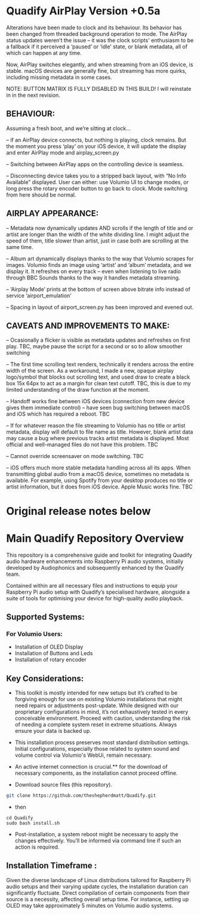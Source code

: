 # Quadify AirPlay Version +0.5a

Alterations have been made to clock and its behaviour. Its behavior has been changed from threaded background operation to mode. The AirPlay status updates weren’t the issue – it was the clock scripts' enthusiasm to be a fallback if it perceived a ‘paused’ or ‘idle’ state, or blank metadata, all of which can happen at any time.

Now, AirPlay switches elegantly, and when streaming from an iOS device, is stable. macOS devices are generally fine, but streaming has more quirks, including missing metadata in some cases.

NOTE: BUTTON MATRIX IS FULLY DISABLED IN THIS BUILD! I will reinstate in in the next revision.


## BEHAVIOUR: 

Assuming a fresh boot, and we’re sitting at clock…

– if an AirPlay device connects, but nothing is playing, clock remains. But the moment you press ‘play’ on your iOS device, it will update the display and enter AirPlay mode and airplay_screen.py

– Switching between AirPlay apps on the controlling device is seamless.  

– Disconnecting device takes you to a stripped back layout, with “No Info Available” displayed. User can either: use Volumio UI to change modes, or long press the rotary encoder button to go back to clock. Mode switching from here should be normal.

## AIRPLAY APPEARANCE: 

– Metadata now dynamically updates AND scrolls if the length of title and or artist are longer than the width of the white dividing line. I might adjust the speed of them, title slower than artist, just in case both are scrolling at the same time.

– Album art dynamically displays thanks to the way that Volumio scrapes for images. Volumio finds an image using ‘artist’ and ‘album’ metadata, and we display it. It refreshes on every track – even when listening to live radio through BBC Sounds thanks to the way it handles metadata streaming. 

– ‘Airplay Mode’ prints at the bottom of screen above bitrate info instead of service ‘airport_emulation’

– Spacing in layout of airport_screen.py has been improved and evened out. 

## CAVEATS AND IMPROVEMENTS TO MAKE:

– Ocasionally a flicker is visible as metadata updates and refreshes on first play. TBC, maybe pause the script for a second or so to allow smoother switching

– The first time scrolling text renders, technically it renders across the entire width of the screen. As a workaround, I made a new, opaque airplay logo/symbol that blocks out scrolling text, and used draw to create a black box 15x 64px to act as a margin for clean text cutoff. TBC, this is due to my limited understanding of the draw function at the moment.

– Handoff works fine between iOS devices (connection from new device gives them immediate control) – have seen bug switching between macOS and iOS which has required a reboot. TBC

– If for whatever reason the file streaming to Volumio has no title or artist metadata, display will default to file name as title. However, blank artist data may cause a bug where previous tracks artist metadata is displayed. Most official and well-managed files do not have this problem. TBC

– Cannot override screensaver on mode switching. TBC

– iOS offers much more stable metadata handling across all its apps. When transmitting global audio from a macOS device, sometimes no metadata is available. For example, using Spotify from your desktop produces no title or artist information, but it does from iOS device. Apple Music works fine. TBC

# Original release notes below

# Main Quadify Repository Overview
This repository is a comprehensive guide and toolkit for integrating Quadify audio hardware enhancements into Raspberry Pi audio systems, initially developed by Audiophonics and subsequently enhanced by the Quadify team.

Contained within are all necessary files and instructions to equip your Raspberry Pi audio setup with Quadify’s specialised hardware, alongside a suite of tools for optimising your device for high-quality audio playback.

## Supported Systems: 
  
### For Volumio Users:
* Installation of OLED Display
* Installation of Buttons and Leds
* Installation of rotary encoder

## Key Considerations:
* This toolkit is mostly intended for new setups but it’s crafted to be forgiving enough for use on existing Volumio installations that might need repairs or adjustments post-update. While designed with our proprietary configurations in mind, it’s not exhaustively tested in every conceivable environment. Proceed with caution, understanding the risk of needing a complete system reset in extreme situations. Always ensure your data is backed up.

* This installation process preserves most standard distribution settings. Initial configurations, especially those related to system sound and volume control via Volumio's WebUi, remain necessary. 

* An active internet connection is crucial.** for the download of necessary components, as the installation cannot proceed offline.

* Download source files (this repository).
```bash
git clone https://github.com/theshepherdmatt/Quadify.git
```

* then
```
cd Quadify
sudo bash install.sh
```

* Post-installation, a system reboot might be necessary to apply the changes effectively. You’ll be informed via command line if such an action is required.

## Installation Timeframe :
Given the diverse landscape of Linux distributions tailored for Raspberry Pi audio setups and their varying update cycles, the installation duration can significantly fluctuate. Direct compilation of certain components from their source is a necessity, affecting overall setup time. For instance, setting up OLED may take approximately 5 minutes on Volumio audio systems.
